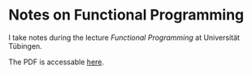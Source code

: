 Notes on Functional Programming
===============================

I take notes during the lecture *Functional Programming* at Universität Tübingen.

The PDF is accessable [here](http://sflip.pf-control.de/files/uni/functional-programming/fp.pdf).




